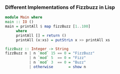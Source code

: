 
### Different Implementations of Fizzbuzz in Lisp

```haskell
module Main where
main :: IO ()
main = printAll $ map fizzBuzz [1..100]
     where
     printAll [] = return ()
     printAll (x:xs) = putStrLn x >> printAll xs

fizzBuzz :: Integer -> String
fizzBuzz n | n `mod` 15 == 0 = "FizzBuzz"
           | n `mod` 5  == 0 = "Fizz"
           | n `mod` 3  == 0 = "Buzz"
           | otherwise       = show n
```
